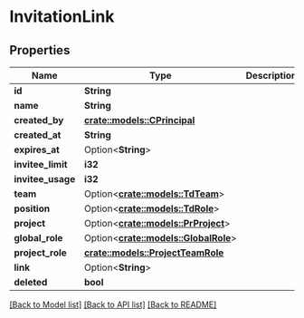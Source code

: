 # InvitationLink

## Properties

Name | Type | Description | Notes
------------ | ------------- | ------------- | -------------
**id** | **String** |  | 
**name** | **String** |  | 
**created_by** | [**crate::models::CPrincipal**](CPrincipal.md) |  | 
**created_at** | **String** |  | 
**expires_at** | Option<**String**> |  | [optional]
**invitee_limit** | **i32** |  | 
**invitee_usage** | **i32** |  | 
**team** | Option<[**crate::models::TdTeam**](TD_Team.md)> |  | [optional]
**position** | Option<[**crate::models::TdRole**](TD_Role.md)> |  | [optional]
**project** | Option<[**crate::models::PrProject**](PR_Project.md)> |  | [optional]
**global_role** | Option<[**crate::models::GlobalRole**](GlobalRole.md)> |  | [optional]
**project_role** | [**crate::models::ProjectTeamRole**](ProjectTeamRole.md) |  | 
**link** | Option<**String**> |  | [optional]
**deleted** | **bool** |  | 

[[Back to Model list]](../README.md#documentation-for-models) [[Back to API list]](../README.md#documentation-for-api-endpoints) [[Back to README]](../README.md)


